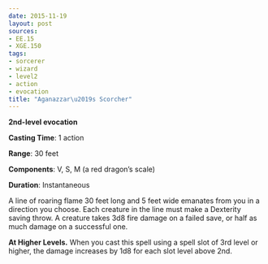 ```yaml
---
date: 2015-11-19
layout: post
sources:
- EE.15
- XGE.150
tags:
- sorcerer
- wizard
- level2
- action
- evocation
title: "Aganazzar\u2019s Scorcher"
---
```


**2nd-level evocation**

**Casting Time**: 1 action

**Range**: 30 feet

**Components**: V, S, M (a red dragon’s scale)

**Duration**: Instantaneous

A line of roaring flame 30 feet long and 5 feet wide emanates from you in a direction you choose. Each creature in the line must make a Dexterity saving throw. A creature takes 3d8 fire damage on a failed save, or half as much damage on a successful one.

**At Higher Levels.** When you cast this spell using a spell slot of 3rd level or higher, the damage increases by 1d8 for each slot level above 2nd.
